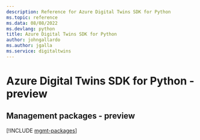 ```yaml
---
description: Reference for Azure Digital Twins SDK for Python
ms.topic: reference
ms.data: 08/08/2022
ms.devlang: python
title: Azure Digital Twins SDK for Python
author: johngallardo
ms.author: jgalla
ms.service: digitaltwins
---
```

# Azure Digital Twins SDK for Python - preview

## Management packages - preview
[!INCLUDE [mgmt-packages](digital-twins-mgmt-index.md)]
